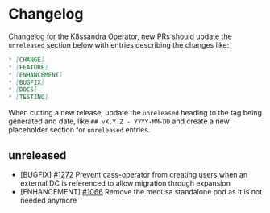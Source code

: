 # Changelog

Changelog for the K8ssandra Operator, new PRs should update the `unreleased` section below with entries describing the changes like:

```markdown
* [CHANGE]
* [FEATURE]
* [ENHANCEMENT]
* [BUGFIX]
* [DOCS]
* [TESTING]
```

When cutting a new release, update the `unreleased` heading to the tag being generated and date, like `## vX.Y.Z - YYYY-MM-DD` and create a new placeholder section for  `unreleased` entries.

## unreleased

* [BUGFIX] [#1272](https://github.com/k8ssandra/k8ssandra-operator/issues/1272) Prevent cass-operator from creating users when an external DC is referenced to allow migration through expansion
* [ENHANCEMENT] [#1066](https://github.com/k8ssandra/k8ssandra-operator/issues/1066) Remove the medusa standalone pod as it is not needed anymore